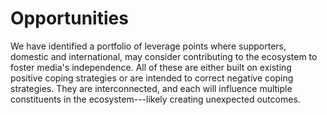 # Opportunities

We have identified a portfolio of leverage points where supporters, domestic and international, may consider contributing to the ecosystem to foster media's independence. All of these are either built on existing positive coping strategies or are intended to correct negative coping strategies. They are interconnected, and each will influence multiple constituents in the ecosystem---likely creating unexpected outcomes.

